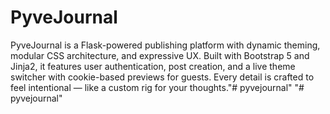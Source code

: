 # PyveJournal

PyveJournal is a Flask-powered publishing platform with dynamic theming, modular CSS architecture, and expressive UX. Built with Bootstrap 5 and Jinja2, it features user authentication, post creation, and a live theme switcher with cookie-based previews for guests. Every detail is crafted to feel intentional — like a custom rig for your thoughts."# pyvejournal" 
"# pyvejournal" 
